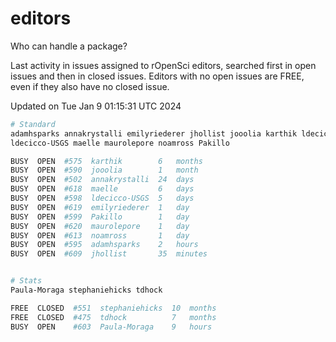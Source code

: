 # editors

Who can handle a package?

Last activity in issues assigned to rOpenSci editors, searched first in open
issues and then in closed issues. Editors with no open issues are FREE, even if
they also have no closed issue.


Updated on Tue Jan 9 01:15:31 UTC 2024

```bash
# Standard
adamhsparks annakrystalli emilyriederer jhollist jooolia karthik ldecicco
ldecicco-USGS maelle maurolepore noamross Pakillo

BUSY  OPEN  #575  karthik        6   months
BUSY  OPEN  #590  jooolia        1   month
BUSY  OPEN  #502  annakrystalli  24  days
BUSY  OPEN  #618  maelle         6   days
BUSY  OPEN  #598  ldecicco-USGS  5   days
BUSY  OPEN  #619  emilyriederer  1   day
BUSY  OPEN  #599  Pakillo        1   day
BUSY  OPEN  #620  maurolepore    1   day
BUSY  OPEN  #613  noamross       1   day
BUSY  OPEN  #595  adamhsparks    2   hours
BUSY  OPEN  #609  jhollist       35  minutes


# Stats
Paula-Moraga stephaniehicks tdhock

FREE  CLOSED  #551  stephaniehicks  10  months
FREE  CLOSED  #475  tdhock          7   months
BUSY  OPEN    #603  Paula-Moraga    9   hours
```
